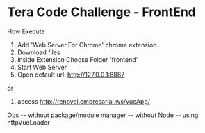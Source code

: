 # Tera Code Challenge - FrontEnd

How Execute
  1. Add 'Web Server For Chrome' chrome extension.
  2. Download files
  3. inside Extension Choose Folder 'frontend'
  4. Start Web Server
  5. Open default url: http://127.0.0.1:8887
  
  or 
  
  1. access http://renovel.empresarial.ws/vueApp/

Obs
  -- without package/module manager
  -- without Node
  -- using httpVueLoader
